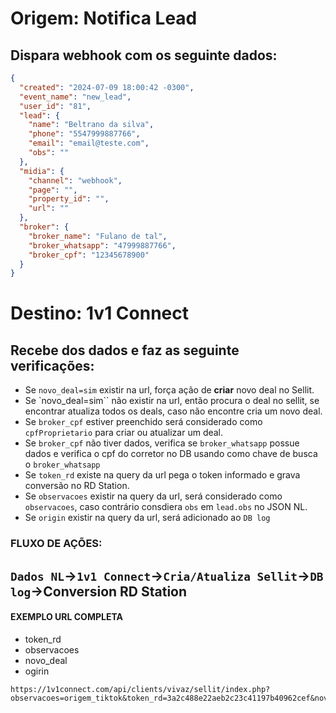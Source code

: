 # Origem: Notifica Lead
## Dispara webhook com os seguinte dados:
```JSON
{
  "created": "2024-07-09 18:00:42 -0300",
  "event_name": "new_lead",
  "user_id": "81",
  "lead": {
    "name": "Beltrano da silva",
    "phone": "5547999887766",
    "email": "email@teste.com",
    "obs": ""
  },
  "midia": {
    "channel": "webhook",
    "page": "",
    "property_id": "",
    "url": ""
  },
  "broker": {
    "broker_name": "Fulano de tal",
    "broker_whatsapp": "47999887766",
    "broker_cpf": "12345678900"
  }
}
```
# Destino: 1v1 Connect
## Recebe dos dados e faz as seguinte verificações:

- Se ``novo_deal=sim`` existir na url, força ação de **criar** novo deal no Sellit.
- Se `novo_deal=sim`` não existir na url, então procura o deal no sellit, se encontrar atualiza todos os deals, caso não encontre cria um novo deal.
- Se ``broker_cpf`` estiver preenchido será considerado como ``cpfProprietario`` para criar ou atualizar um deal.
- Se ``broker_cpf`` não tiver dados, verifica se ``broker_whatsapp`` possue dados e verifica o cpf do corretor no DB usando como chave de busca o ``broker_whatsapp``
- Se ``token_rd`` existe na query da url pega o token informado e grava conversão no RD Station.
- Se ``observacoes`` existir na query da url, será considerado como ``observacoes``, caso contrário consdiera ``obs`` em ``lead.obs`` no JSON NL.
- Se ``origin`` existir na query da url, será adicionado ao ``DB log``

### FLUXO DE AÇÕES:

## ``Dados NL``->``1v1 Connect``->``Cria/Atualiza Sellit``->``DB log``->Conversion RD Station

#### EXEMPLO URL COMPLETA
- token_rd
- observacoes
- novo_deal
- ogirin

``` 
https://1v1connect.com/api/clients/vivaz/sellit/index.php?observacoes=origem_tiktok&token_rd=3a2c488e22aeb2c23c41197b40962cef&novo_deal=sim&origin=testeorr
```